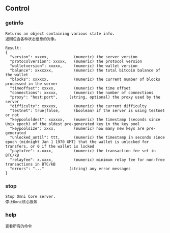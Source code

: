 ## Control
### getinfo
    Returns an object containing various state info.
    返回包含各种状态信息的对象。

    Result:
    {
      "version": xxxxx,           (numeric) the server version
      "protocolversion": xxxxx,   (numeric) the protocol version
      "walletversion": xxxxx,     (numeric) the wallet version
      "balance": xxxxxxx,         (numeric) the total bitcoin balance of the wallet
      "blocks": xxxxxx,           (numeric) the current number of blocks processed in the server
      "timeoffset": xxxxx,        (numeric) the time offset
      "connections": xxxxx,       (numeric) the number of connections
      "proxy": "host:port",     (string, optional) the proxy used by the server
      "difficulty": xxxxxx,       (numeric) the current difficulty
      "testnet": true|false,      (boolean) if the server is using testnet or not
      "keypoololdest": xxxxxx,    (numeric) the timestamp (seconds since Unix epoch) of the oldest pre-generated key in the key pool
      "keypoolsize": xxxx,        (numeric) how many new keys are pre-generated
      "unlocked_until": ttt,      (numeric) the timestamp in seconds since epoch (midnight Jan 1 1970 GMT) that the wallet is unlocked for transfers, or 0 if the wallet is locked
      "paytxfee": x.xxxx,         (numeric) the transaction fee set in BTC/kB
      "relayfee": x.xxxx,         (numeric) minimum relay fee for non-free transactions in BTC/kB
      "errors": "..."           (string) any error messages
    }

### stop
    Stop Omni Core server.
    停止Omni核心服务
### help
    查看所有的命令
